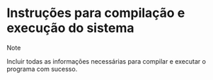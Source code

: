 # Instruções para compilação e execução do sistema

>[!NOTE]
> Incluir todas as informações necessárias para compilar e executar o programa com sucesso.
